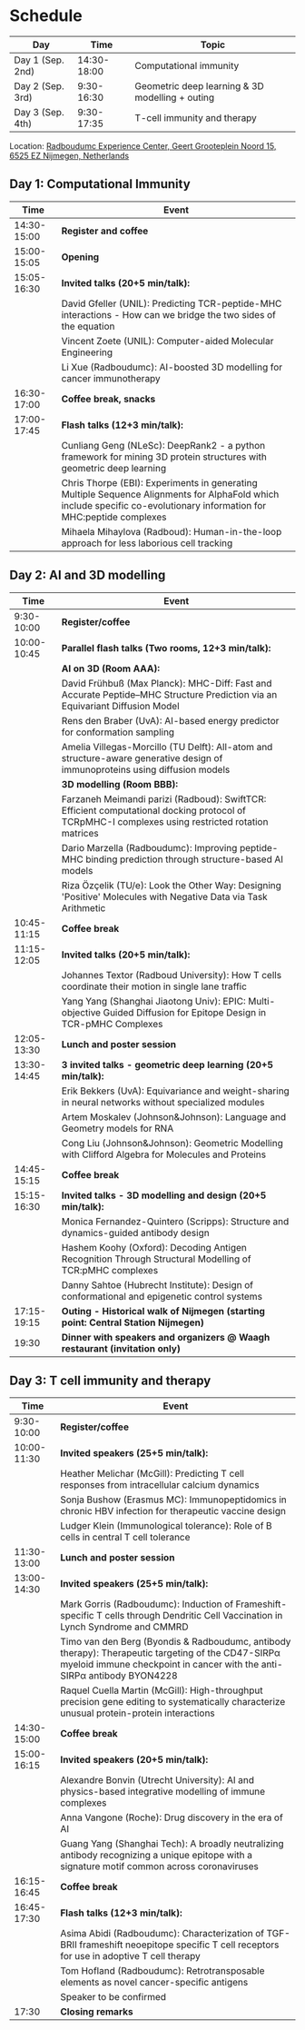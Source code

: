# Schedule

| Day  | Time            | Topic                                   |
|------|-----------------|-----------------------------------------|
| Day 1 (Sep. 2nd) | 14:30-18:00    | Computational immunity                  |
| Day 2 (Sep. 3rd) | 9:30-16:30     | Geometric deep learning & 3D modelling + outing |
| Day 3 (Sep. 4th) | 9:30-17:35     | T-cell immunity and therapy             |

Location: [Radboudumc Experience Center, Geert Grooteplein Noord 15, 6525 EZ Nijmegen, Netherlands](https://maps.app.goo.gl/etGkW1uio78HrV9f7)



## Day 1: Computational Immunity

| Time       | Event                                                                 |
|------------|---------------------------------------------------------------------------------|
| 14:30-15:00| **Register and coffee**                                                             |
| 15:00-15:05| **Opening**                                                                        |
| 15:05-16:30| **Invited talks (20+5 min/talk):**                                            |
|            | David Gfeller (UNIL): Predicting TCR-peptide-MHC interactions - How can we bridge the two sides of the equation |
|            | Vincent Zoete (UNIL): Computer-aided Molecular Engineering                    |
|            | Li Xue (Radboudumc): AI-boosted 3D modelling for cancer immunotherapy         |
| 16:30-17:00| **Coffee break, snacks**                                                          |
| 17:00-17:45| **Flash talks (12+3 min/talk):**                                                  |
|            | Cunliang Geng (NLeSc): DeepRank2 - a python framework for mining 3D protein structures with geometric deep learning |
|            | Chris Thorpe (EBI): Experiments in generating Multiple Sequence Alignments for AlphaFold which include specific co-evolutionary information for MHC:peptide complexes |
|            | Mihaela Mihaylova (Radboud): Human-in-the-loop approach for less laborious cell tracking |


## Day 2: AI and 3D modelling

| Time       | Event                                                                 |
|------------|---------------------------------------------------------------------------------|
| 9:30-10:00 | **Register/coffee**                                                            |
| 10:00-10:45| **Parallel flash talks (Two rooms, 12+3 min/talk):**                           |
|            | **AI on 3D (Room AAA):**                                                      |
|            | David Frühbuß (Max Planck): MHC-Diff: Fast and Accurate Peptide–MHC Structure Prediction via an Equivariant Diffusion Model |
|            | Rens den Braber (UvA): AI-based energy predictor for conformation sampling     |
|            | Amelia Villegas-Morcillo (TU Delft): All-atom and structure-aware generative design of immunoproteins using diffusion models |
|            | **3D modelling (Room BBB):**                                                  |
|            | Farzaneh Meimandi parizi (Radboud): SwiftTCR: Efficient computational docking protocol of TCRpMHC-I complexes using restricted rotation matrices |
|            | Dario Marzella (Radboudumc): Improving peptide-MHC binding prediction through structure-based AI models |
|            | Riza Özçelik (TU/e): Look the Other Way: Designing 'Positive' Molecules with Negative Data via Task Arithmetic |
| 10:45-11:15| **Coffee break**                                                              |
| 11:15-12:05| **Invited talks (20+5 min/talk):**                                            |
|            | Johannes Textor (Radboud University): How T cells coordinate their motion in single lane traffic |
|            | Yang Yang (Shanghai Jiaotong Univ): EPIC: Multi-objective Guided Diffusion for Epitope Design in TCR-pMHC Complexes |
| 12:05-13:30| **Lunch and poster session**                                                  |
| 13:30-14:45| **3 invited talks - geometric deep learning (20+5 min/talk):**                |
|            | Erik Bekkers (UvA): Equivariance and weight-sharing in neural networks without specialized modules |
|            | Artem Moskalev (Johnson&Johnson): Language and Geometry models for RNA        |
|            | Cong Liu (Johnson&Johnson): Geometric Modelling with Clifford Algebra for Molecules and Proteins |
| 14:45-15:15| **Coffee break**                                                              |
| 15:15-16:30| **Invited talks - 3D modelling and design (20+5 min/talk):**                  |
|            | Monica Fernandez-Quintero (Scripps): Structure and dynamics-guided antibody design |
|            | Hashem Koohy (Oxford): Decoding Antigen Recognition Through Structural Modelling of TCR:pMHC complexes |
|            | Danny Sahtoe (Hubrecht Institute): Design of conformational and epigenetic control systems |
| 17:15-19:15| **Outing - Historical walk of Nijmegen (starting point: Central Station Nijmegen)** |
| 19:30      | **Dinner with speakers and organizers @ Waagh restaurant (invitation only)**  |

## Day 3: T cell immunity and therapy


| Time       | Event                                                                 |
|------------|---------------------------------------------------------------------------------|
| 9:30-10:00 | **Register/coffee**                                                            |
| 10:00-11:30| **Invited speakers (25+5 min/talk):**                                          |
|            | Heather Melichar (McGill): Predicting T cell responses from intracellular calcium dynamics |
|            | Sonja Bushow (Erasmus MC): Immunopeptidomics in chronic HBV infection for therapeutic vaccine design |
|            | Ludger Klein (Immunological tolerance): Role of B cells in central T cell tolerance |
| 11:30-13:00| **Lunch and poster session**                                                   |
| 13:00-14:30| **Invited speakers (25+5 min/talk):**                                          |
|            | Mark Gorris (Radboudumc): Induction of Frameshift-specific T cells through Dendritic Cell Vaccination in Lynch Syndrome and CMMRD |
|            | Timo van den Berg (Byondis & Radboudumc, antibody therapy): Therapeutic targeting of the CD47-SIRPα myeloid immune checkpoint in cancer with the anti-SIRPα antibody BYON4228 |
|            | Raquel Cuella Martin (McGill): High-throughput precision gene editing to systematically characterize unusual protein-protein interactions |
| 14:30-15:00| **Coffee break**                                                              |
| 15:00-16:15| **Invited speakers (20+5 min/talk):**                                          |
|            | Alexandre Bonvin (Utrecht University): AI and physics-based integrative modelling of immune complexes |
|            | Anna Vangone (Roche): Drug discovery in the era of AI                          |
|            | Guang Yang (Shanghai Tech): A broadly neutralizing antibody recognizing a unique epitope with a signature motif common across coronaviruses |
| 16:15-16:45| **Coffee break**                                                              |
| 16:45-17:30| **Flash talks (12+3 min/talk):**                                              |
|            | Asima Abidi (Radboudumc): Characterization of TGF-BRII frameshift neoepitope specific T cell receptors for use in adoptive T cell therapy |
|            | Tom Hofland (Radboudumc): Retrotransposable elements as novel cancer-specific antigens |
|            | Speaker to be confirmed                                                       |
| 17:30      | **Closing remarks**                                                           |
